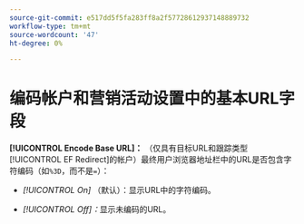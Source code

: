 ```yaml
---
source-git-commit: e517dd5f5fa283ff8a2f57728612937148889732
workflow-type: tm+mt
source-wordcount: '47'
ht-degree: 0%

---
```

# 编码帐户和营销活动设置中的基本URL字段

**[!UICONTROL Encode Base URL]：** （仅具有目标URL和跟踪类型[!UICONTROL EF Redirect]的帐户）最终用户浏览器地址栏中的URL是否包含字符编码（如`%3D`，而不是`=`）：

* *[!UICONTROL On]* （默认）：显示URL中的字符编码。

* *[!UICONTROL Off]：*&#x200B;显示未编码的URL。
